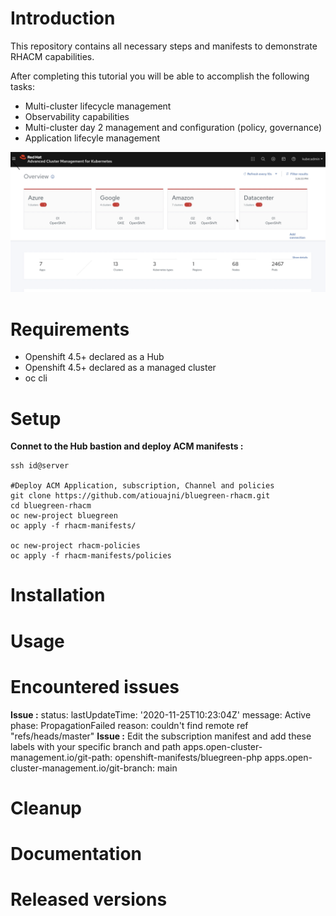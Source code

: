 # Introduction

This repository contains all necessary steps and manifests to demonstrate RHACM capabilities.

After completing this tutorial you will be able to accomplish the following tasks:

- Multi-cluster lifecycle management
- Observability capabilities
- Multi-cluster day 2 management and configuration (policy, governance)
- Application lifecyle management

[![Screenshot of store homepage](./docs/img/acm-cluster-overview.png)](./docs/img/acm-cluster-overview.png) 

# Requirements
 - Openshift 4.5+ declared as a Hub
 - Openshift 4.5+ declared as a managed cluster
 - oc cli 

# Setup

**Connet to the Hub bastion and deploy ACM manifests :**

```shell
ssh id@server

#Deploy ACM Application, subscription, Channel and policies
git clone https://github.com/atiouajni/bluegreen-rhacm.git
cd bluegreen-rhacm
oc new-project bluegreen
oc apply -f rhacm-manifests/

oc new-project rhacm-policies
oc apply -f rhacm-manifests/policies
```
# Installation

# Usage

# Encountered issues

**Issue :**
status:
  lastUpdateTime: '2020-11-25T10:23:04Z'
  message: Active
  phase: PropagationFailed
  reason: couldn't find remote ref "refs/heads/master"
**Issue :**
Edit the subscription manifest and add these labels with your specific branch and path
    apps.open-cluster-management.io/git-path: openshift-manifests/bluegreen-php
    apps.open-cluster-management.io/git-branch: main
# Cleanup

# Documentation

# Released versions

